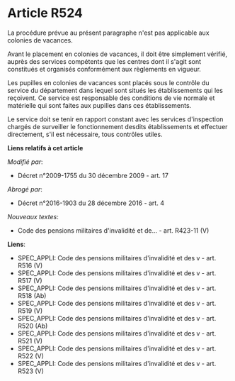 # Article R524

La procédure prévue au présent paragraphe n'est pas applicable aux colonies de vacances.

Avant le placement en colonies de vacances, il doit être simplement vérifié, auprès des services compétents que les centres
dont il s'agit sont constitués et organisés conformément aux règlements en vigueur.

Les pupilles en colonies de vacances sont placés sous le contrôle du service du département dans lequel sont situés les
établissements qui les reçoivent. Ce service est responsable des conditions de vie normale et matérielle qui sont faites aux
pupilles dans ces établissements.

Le service doit se tenir en rapport constant avec les services d'inspection chargés de surveiller le fonctionnement desdits
établissements et effectuer directement, s'il est nécessaire, tous contrôles utiles.

**Liens relatifs à cet article**

_Modifié par_:

  - Décret n°2009-1755 du 30 décembre 2009 - art. 17

_Abrogé par_:

  - Décret n°2016-1903 du 28 décembre 2016 - art. 4

_Nouveaux textes_:

  - Code des pensions militaires d'invalidité et de... - art. R423-11 (V)

**Liens**:

  - SPEC_APPLI: Code des pensions militaires d'invalidité et des v - art. R516 (V)
  - SPEC_APPLI: Code des pensions militaires d'invalidité et des v - art. R517 (V)
  - SPEC_APPLI: Code des pensions militaires d'invalidité et des v - art. R518 (Ab)
  - SPEC_APPLI: Code des pensions militaires d'invalidité et des v - art. R519 (V)
  - SPEC_APPLI: Code des pensions militaires d'invalidité et des v - art. R520 (Ab)
  - SPEC_APPLI: Code des pensions militaires d'invalidité et des v - art. R521 (V)
  - SPEC_APPLI: Code des pensions militaires d'invalidité et des v - art. R522 (V)
  - SPEC_APPLI: Code des pensions militaires d'invalidité et des v - art. R523 (V)
